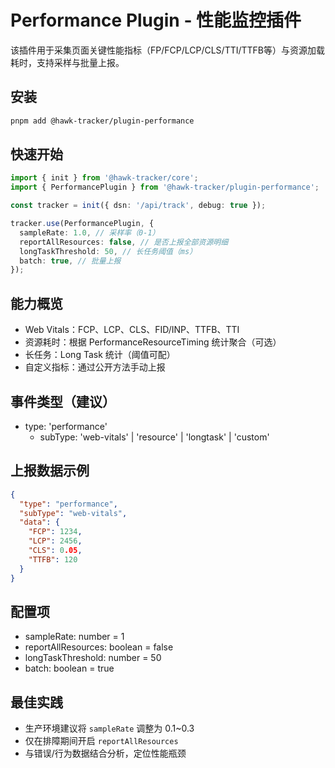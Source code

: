 # Performance Plugin - 性能监控插件

该插件用于采集页面关键性能指标（FP/FCP/LCP/CLS/TTI/TTFB等）与资源加载耗时，支持采样与批量上报。

## 安装

```bash
pnpm add @hawk-tracker/plugin-performance
```

## 快速开始

```ts
import { init } from '@hawk-tracker/core';
import { PerformancePlugin } from '@hawk-tracker/plugin-performance';

const tracker = init({ dsn: '/api/track', debug: true });

tracker.use(PerformancePlugin, {
  sampleRate: 1.0, // 采样率（0-1）
  reportAllResources: false, // 是否上报全部资源明细
  longTaskThreshold: 50, // 长任务阈值（ms）
  batch: true, // 批量上报
});
```

## 能力概览

- Web Vitals：FCP、LCP、CLS、FID/INP、TTFB、TTI
- 资源耗时：根据 PerformanceResourceTiming 统计聚合（可选）
- 长任务：Long Task 统计（阈值可配）
- 自定义指标：通过公开方法手动上报

## 事件类型（建议）

- type: 'performance'
  - subType: 'web-vitals' | 'resource' | 'longtask' | 'custom'

## 上报数据示例

```json
{
  "type": "performance",
  "subType": "web-vitals",
  "data": {
    "FCP": 1234,
    "LCP": 2456,
    "CLS": 0.05,
    "TTFB": 120
  }
}
```

## 配置项

- sampleRate: number = 1
- reportAllResources: boolean = false
- longTaskThreshold: number = 50
- batch: boolean = true

## 最佳实践

- 生产环境建议将 `sampleRate` 调整为 0.1~0.3
- 仅在排障期间开启 `reportAllResources`
- 与错误/行为数据结合分析，定位性能瓶颈
